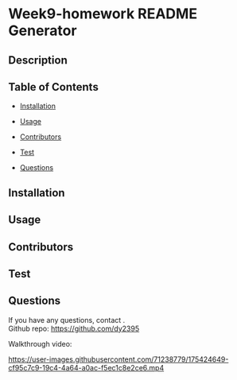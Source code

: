  
  # Week9-homework README Generator

  ## Description
  

  ## Table of Contents

  - [Installation](#installation)
  - [Usage](#usage)
  - [Contributors](#contributors)
  - [Test](#test)
  
  - [Questions](#questions)
 
  ## Installation

  

  ## Usage

  

  ## Contributors

  
  
  ## Test

  

  ## Questions

  If you have any questions, contact . <br />
  Github repo: https://github.com/dy2395
  
  Walkthrough video: 
  
  https://user-images.githubusercontent.com/71238779/175424649-cf95c7c9-19c4-4a64-a0ac-f5ec1c8e2ce6.mp4


